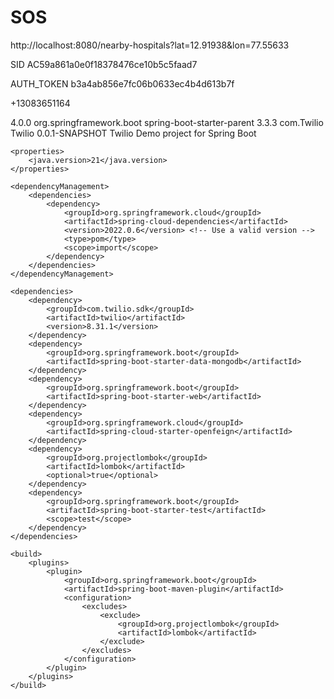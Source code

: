 # SOS

http://localhost:8080/nearby-hospitals?lat=12.91938&lon=77.55633



SID
AC59a861a0e0f18378476ce10b5c5faad7

AUTH_TOKEN
b3a4ab856e7fc06b0633ec4b4d613b7f

+13083651164



<?xml version="1.0" encoding="UTF-8"?>
<project xmlns="http://maven.apache.org/POM/4.0.0"
		 xmlns:xsi="http://www.w3.org/2001/XMLSchema-instance"
		 xsi:schemaLocation="http://maven.apache.org/POM/4.0.0 https://maven.apache.org/xsd/maven-4.0.0.xsd">
	<modelVersion>4.0.0</modelVersion>
	<parent>
		<groupId>org.springframework.boot</groupId>
		<artifactId>spring-boot-starter-parent</artifactId>
		<version>3.3.3</version>
		<relativePath/> <!-- lookup parent from repository -->
	</parent>
	<groupId>com.Twilio</groupId>
	<artifactId>Twilio</artifactId>
	<version>0.0.1-SNAPSHOT</version>
	<name>Twilio</name>
	<description>Demo project for Spring Boot</description>

	<properties>
		<java.version>21</java.version>
	</properties>

	<dependencyManagement>
		<dependencies>
			<dependency>
				<groupId>org.springframework.cloud</groupId>
				<artifactId>spring-cloud-dependencies</artifactId>
				<version>2022.0.6</version> <!-- Use a valid version -->
				<type>pom</type>
				<scope>import</scope>
			</dependency>
		</dependencies>
	</dependencyManagement>

	<dependencies>
		<dependency>
			<groupId>com.twilio.sdk</groupId>
			<artifactId>twilio</artifactId>
			<version>8.31.1</version>
		</dependency>
		<dependency>
			<groupId>org.springframework.boot</groupId>
			<artifactId>spring-boot-starter-data-mongodb</artifactId>
		</dependency>
		<dependency>
			<groupId>org.springframework.boot</groupId>
			<artifactId>spring-boot-starter-web</artifactId>
		</dependency>
		<dependency>
			<groupId>org.springframework.cloud</groupId>
			<artifactId>spring-cloud-starter-openfeign</artifactId>
		</dependency>
		<dependency>
			<groupId>org.projectlombok</groupId>
			<artifactId>lombok</artifactId>
			<optional>true</optional>
		</dependency>
		<dependency>
			<groupId>org.springframework.boot</groupId>
			<artifactId>spring-boot-starter-test</artifactId>
			<scope>test</scope>
		</dependency>
	</dependencies>

	<build>
		<plugins>
			<plugin>
				<groupId>org.springframework.boot</groupId>
				<artifactId>spring-boot-maven-plugin</artifactId>
				<configuration>
					<excludes>
						<exclude>
							<groupId>org.projectlombok</groupId>
							<artifactId>lombok</artifactId>
						</exclude>
					</excludes>
				</configuration>
			</plugin>
		</plugins>
	</build>
</project>

